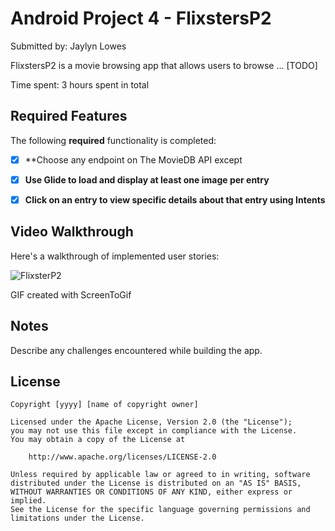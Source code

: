 # Android Project 4 - FlixstersP2

Submitted by: Jaylyn Lowes

FlixstersP2 is a movie browsing app that allows users to browse ... [TODO] 

Time spent: 3 hours spent in total

## Required Features

The following **required** functionality is completed:

- [X] **Choose any endpoint on The MovieDB API except 
- [X] **Use Glide to load and display at least one image per entry**
- [X] **Click on an entry to view specific details about that entry using Intents**


## Video Walkthrough

Here's a walkthrough of implemented user stories:

![FlixsterP2](https://github.com/user-attachments/assets/002113df-6ab6-469a-8705-903f05cb8a9e)

<!-- Replace this with whatever GIF tool you used! -->
GIF created with ScreenToGif

## Notes

Describe any challenges encountered while building the app.

## License

    Copyright [yyyy] [name of copyright owner]

    Licensed under the Apache License, Version 2.0 (the "License");
    you may not use this file except in compliance with the License.
    You may obtain a copy of the License at

        http://www.apache.org/licenses/LICENSE-2.0

    Unless required by applicable law or agreed to in writing, software
    distributed under the License is distributed on an "AS IS" BASIS,
    WITHOUT WARRANTIES OR CONDITIONS OF ANY KIND, either express or implied.
    See the License for the specific language governing permissions and
    limitations under the License.
